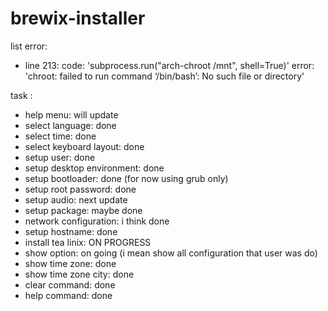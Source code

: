 # brewix-installer

list error:
- line 213:
code: 'subprocess.run("arch-chroot /mnt", shell=True)'
error: 'chroot: failed to run command ‘/bin/bash’: No such file or directory'

task :

- help menu: will update
- select language: done
- select time: done
- select keyboard layout: done
- setup user: done
- setup desktop environment: done
- setup bootloader: done (for now using grub only)
- setup root password: done
- setup audio: next update
- setup package: maybe done
- network configuration: i think done
- setup hostname: done
- install tea linix: ON PROGRESS
- show option: on going (i mean show all configuration that user was do)
- show time zone: done
- show time zone city: done
- clear command: done
- help command: done

